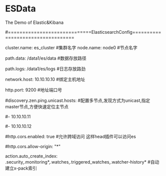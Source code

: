 # ESData
The Demo of Elastic&amp;Kibana

#=============================ElasticsearchConfig==================================

cluster.name: es_cluster    #集群名字
node.name: node0            #节点名字

path.data: /data1/es/data #数据存放路径

path.logs: /data1/es/logs  #日志存放路劲

network.host: 10.10.10.10 #绑定主机地址

http.port: 9200  #地址端口号

#discovery.zen.ping.unicast.hosts:      #配置多节点,发现方式为unicast,指定master节点,方便快速定位主节点

#- 10.10.10.11

#- 10.10.10.12

#http.cors.enabled: true                #允许跨域访问   这样head插件可以访问es

#http.cors.allow-origin: "*"

action.auto_create_index: .security,.monitoring*,.watches,.triggered_watches,.watcher-history*  #自动建立x-pack索引

